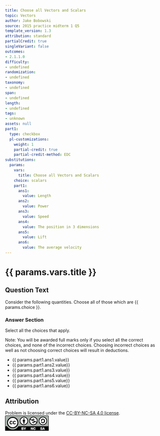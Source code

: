 ```yaml
---
title: Choose all Vectors and Scalars
topic: Vectors
author: Jake Bobowski
source: 2015 practice midterm 1 Q5
template_version: 1.3
attribution: standard
partialCredit: true
singleVariant: false
outcomes:
- 2.1.1.0
difficulty:
- undefined
randomization:
- undefined
taxonomy:
- undefined
span:
- undefined
length:
- undefined
tags:
- unknown
assets: null
part1:
  type: checkbox
  pl-customizations:
    weight: 1
    partial-credit: true
    partial-credit-method: EDC
substitutions:
  params:
    vars:
      title: Choose all Vectors and Scalars
    choice: scalars
    part1:
      ans1:
        value: Length
      ans2:
        value: Power
      ans3:
        value: Speed
      ans4:
        value: The position in 3 dimensions
      ans5:
        value: Lift
      ans6:
        value: The average velocity
---
```

# {{ params.vars.title }}

## Question Text

Consider the following quantities. Choose all of those which are {{ params.choice }}.

### Answer Section

Select all the choices that apply.

Note: You will be awarded full marks only if you select all the correct choices, and none of the incorrect choices. Choosing incorrect choices as well as not choosing correct choices will result in deductions.

- {{ params.part1.ans1.value}}
- {{ params.part1.ans2.value}}
- {{ params.part1.ans3.value}}
- {{ params.part1.ans4.value}}
- {{ params.part1.ans5.value}}
- {{ params.part1.ans6.value}}

## Attribution

Problem is licensed under the [CC-BY-NC-SA 4.0 license](https://creativecommons.org/licenses/by-nc-sa/4.0/).<br> ![The Creative Commons 4.0 license requiring attribution-BY, non-commercial-NC, and share-alike-SA license.](https://raw.githubusercontent.com/firasm/bits/master/by-nc-sa.png)